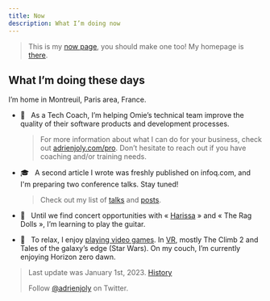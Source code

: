 ```yaml
---
title: Now
description: What I’m doing now
---
```


> This is my [now page](http://nownownow.com/about), you should make one too! My homepage is [there](/).

## What I’m doing these days

I’m home in Montreuil, Paris area, France.

- 💼  &nbsp; As a Tech Coach, I’m helping Omie’s technical team improve the quality of their software products and development processes.

  > For more information about what I can do for your business, check out [adrienjoly.com/pro](/pro). Don’t hesitate to reach out if you have coaching and/or training needs.

- 🎓  &nbsp; A second article I wrote was freshly published on infoq.com, and I'm preparing two conference talks. Stay tuned!

  > Check out my list of [talks](/talks) and [posts](/posts).
  
- 🎸  &nbsp; Until we find concert opportunities with « [Harissa](https://www.facebook.com/harissaquartet) » and « The Rag Dolls », I’m learning to play the guitar.

<!--

- 🌶  &nbsp; I’m exciting about the upcoming concerts we’re giving with "[Harissa](https://www.facebook.com/harissaquartet)" and "The Rag Dolls", the rock cover band I've recently joined!

  > Harissa‘s album, "[Radio Désert](https://harissa.bandcamp.com/album/radio-d-sert)", is available on most music platforms.

-->

- 👾  &nbsp; To relax, I enjoy [playing video games](https://ggapp.io/omikron). In [VR](/vr), mostly The Climb 2 and Tales of the galaxy’s edge (Star Wars). On my couch, I’m currently enjoying Horizon zero dawn.

> Last update was January 1st, 2023. [History](https://github.com/adrienjoly/adrienjoly.github.com/commits/master/now)
>
> Follow [@adrienjoly](https://twitter.com/adrienjoly) on Twitter.
